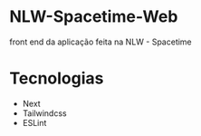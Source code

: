 # NLW-Spacetime-Web
front end da aplicação feita na NLW - Spacetime

# Tecnologias

- Next
- Tailwindcss
- ESLint
